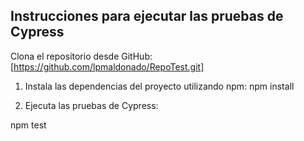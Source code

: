 ## Instrucciones para ejecutar las pruebas de Cypress
Clona el repositorio desde GitHub: [https://github.com/lpmaldonado/RepoTest.git]

1. Instala las dependencias del proyecto utilizando npm:
npm install


2. Ejecuta las pruebas de Cypress:

npm test



